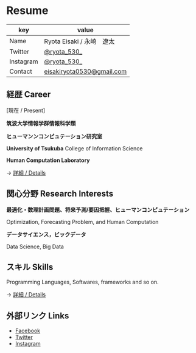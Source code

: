 # Resume

|key|value|
|---|---|
|Name|Ryota Eisaki / 永崎　遼太|
|Twitter|[@ryota_530_](https://twitter.com/ryota_530_)|
|Instagram|[@ryota_530_](https://instagram.com/ryota_530_)|
|Contact|eisakiryota0530@gmail.com|



## 経歴 Career

[現在  /  Present]

**筑波大学情報学群情報科学類**  

**ヒューマンンコンピュテーション研究室**

**University of Tsukuba**   College of Information Science

**Human Computation Laboratory**


-> [詳細  /  Details](https://github.com/RyotaEisaki/about_me/blob/master/Career.md)

## 関心分野 Research Interests

**最適化・数理計画問題、将来予測/要因把握、ヒューマンコンピュテーション**

Optimization, Forecasting Problem, and Human Computation

**データサイエンス，ビックデータ**

Data Science, Big Data

## スキル Skills

Programming Languages, Softwares, frameworks and so on.

-> [詳細  /  Details](https://github.com/RyotaEisaki/about_me/blob/master/Skills.md)

## 外部リンク Links
+ [Facebook](https://www.facebook.com/ryotaeisaki)
+ [Twitter](https://twitter.com/eisaki_ryota?prefetchTimestamp=1571484504357)
+ [Instagram](https://www.instagram.com/ryota_530_/?hl=ja)

